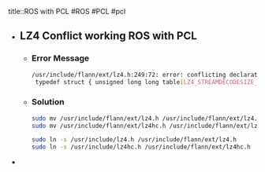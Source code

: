 title::ROS with PCL
#ROS #PCL #pcl

- ## LZ4 Conflict working ROS with PCL
	- ### Error Message
	  ```bash
	  /usr/include/flann/ext/lz4.h:249:72: error: conflicting declaration ‘typedef struct LZ4_streamDecode_t LZ4_streamDecode_t’
	   typedef struct { unsigned long long table[LZ4_STREAMDECODESIZE_U64]; } LZ4_streamDecode_t;
	  ```
	- ### Solution
	  ```bash
	  sudo mv /usr/include/flann/ext/lz4.h /usr/include/flann/ext/lz4.h.bak
	  sudo mv /usr/include/flann/ext/lz4hc.h /usr/include/flann/ext/lz4hc.h.bak
	  
	  sudo ln -s /usr/include/lz4.h /usr/include/flann/ext/lz4.h
	  sudo ln -s /usr/include/lz4hc.h /usr/include/flann/ext/lz4hc.h
	  ```
-